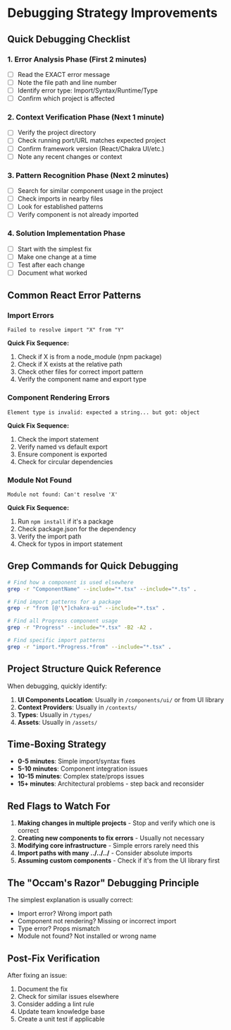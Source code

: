 # Debugging Strategy Improvements

## Quick Debugging Checklist

### 1. Error Analysis Phase (First 2 minutes)
- [ ] Read the EXACT error message
- [ ] Note the file path and line number
- [ ] Identify error type: Import/Syntax/Runtime/Type
- [ ] Confirm which project is affected

### 2. Context Verification Phase (Next 1 minute)
- [ ] Verify the project directory
- [ ] Check running port/URL matches expected project
- [ ] Confirm framework version (React/Chakra UI/etc.)
- [ ] Note any recent changes or context

### 3. Pattern Recognition Phase (Next 2 minutes)
- [ ] Search for similar component usage in the project
- [ ] Check imports in nearby files
- [ ] Look for established patterns
- [ ] Verify component is not already imported

### 4. Solution Implementation Phase
- [ ] Start with the simplest fix
- [ ] Make one change at a time
- [ ] Test after each change
- [ ] Document what worked

## Common React Error Patterns

### Import Errors
```
Failed to resolve import "X" from "Y"
```
**Quick Fix Sequence:**
1. Check if X is from a node_module (npm package)
2. Check if X exists at the relative path
3. Check other files for correct import pattern
4. Verify the component name and export type

### Component Rendering Errors
```
Element type is invalid: expected a string... but got: object
```
**Quick Fix Sequence:**
1. Check the import statement
2. Verify named vs default export
3. Ensure component is exported
4. Check for circular dependencies

### Module Not Found
```
Module not found: Can't resolve 'X'
```
**Quick Fix Sequence:**
1. Run `npm install` if it's a package
2. Check package.json for the dependency
3. Verify the import path
4. Check for typos in import statement

## Grep Commands for Quick Debugging

```bash
# Find how a component is used elsewhere
grep -r "ComponentName" --include="*.tsx" --include="*.ts" .

# Find import patterns for a package
grep -r "from [@'\"]chakra-ui" --include="*.tsx" .

# Find all Progress component usage
grep -r "Progress" --include="*.tsx" -B2 -A2 .

# Find specific import patterns
grep -r "import.*Progress.*from" --include="*.tsx" .
```

## Project Structure Quick Reference

When debugging, quickly identify:
1. **UI Components Location**: Usually in `/components/ui/` or from UI library
2. **Context Providers**: Usually in `/contexts/`
3. **Types**: Usually in `/types/`
4. **Assets**: Usually in `/assets/`

## Time-Boxing Strategy

- **0-5 minutes**: Simple import/syntax fixes
- **5-10 minutes**: Component integration issues
- **10-15 minutes**: Complex state/props issues
- **15+ minutes**: Architectural problems - step back and reconsider

## Red Flags to Watch For

1. **Making changes in multiple projects** - Stop and verify which one is correct
2. **Creating new components to fix errors** - Usually not necessary
3. **Modifying core infrastructure** - Simple errors rarely need this
4. **Import paths with many ../../../** - Consider absolute imports
5. **Assuming custom components** - Check if it's from the UI library first

## The "Occam's Razor" Debugging Principle

The simplest explanation is usually correct:
- Import error? Wrong import path
- Component not rendering? Missing or incorrect import
- Type error? Props mismatch
- Module not found? Not installed or wrong name

## Post-Fix Verification

After fixing an issue:
1. Document the fix
2. Check for similar issues elsewhere
3. Consider adding a lint rule
4. Update team knowledge base
5. Create a unit test if applicable